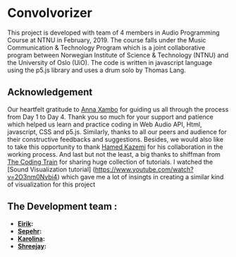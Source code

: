 # Convolvorizer
This project is developed with team of 4 members in Audio Programming Course at NTNU in February, 2019. The course falls under 
the Music Communication & Technology Program which is a joint collaborative program between Norwegian Institute of Science & Technology
(NTNU) and the University of Oslo (UiO). The code is written in javascript language using the p5.js library and uses a drum solo by 
Thomas Lang.


## Acknowledgement
Our heartfelt gratitude to [Anna Xambo](https://github.com/axambo) for guiding us all through the process from Day 1 to Day 4. Thank you 
so much for your support and patience which helped us learn and practice coding in Web Audio API, Html, javascript, CSS and p5.js. 
Similarly, thanks to all our peers and audience for their constructive feedbacks and suggestions.
Besides, we would also like to take this opportunity to thank [Hamed Kazemi](https://www.facebook.com/hamed.kazemi) for his collaboration 
in the working process. And last but not the least, a big thanks to shiffman from [The Coding Train](https://www.youtube.com/channel/UCvjgXvBlbQiydffZU7m1_aw)
for sharing huge collection of tutorials. I watched the [Sound Visualization tutorial] (https://www.youtube.com/watch?v=2O3nm0Nvbi4) which gave me
a lot of insingts in creating a similar kind of visualization for this project

## The Development team :
* **[Eirik](https://www.facebook.com/eirikdahl):** 
* **[Sepehr](https://sepehrhaghighi.com):** 
* **[Karolina](https://cv2c.noblogs.org/):** 
* **[Shreejay](https://shreejayshrestha.wixsite.com/musical-portfolio):** 
